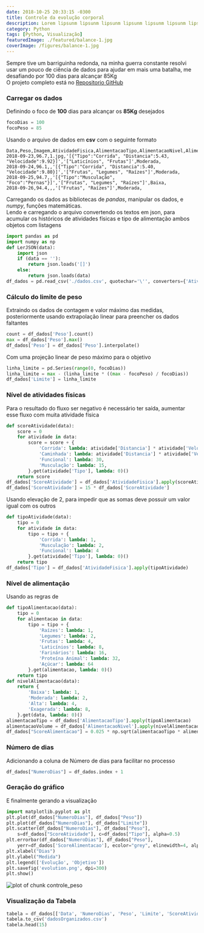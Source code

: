 ```yaml
---
date: 2018-10-25 20:33:15 -0300
title: Controle da evolução corporal
description: Lorem lipsunm lipsunm lipsunm lipsunm lipsunm lipsunm lipsunm lipsunm
category: Python
tags: [Python, Visualização]
featuredImage: ./featured/balance-1.jpg
coverImage: /figures/balance-1.jpg
---
```


Sempre tive um barriguinha redonda, na minha guerra constante resolvi usar um pouco de ciência de dados para ajudar em mais uma batalha, me desafiando por 100 dias para alcançar 85Kg  
O projeto completo está no [Repositorio GitHub](https://github.com/johnywalves/PyStudies/tree/master/Controle_Peso_100_dias)

### Carregar os dados

Definindo o foco de **100** dias para alcançar os **85Kg** desejados

```python
focoDias = 100
focoPeso = 85
```

Usando o arquivo de dados em **csv** com o seguinte formato

```text
Data,Peso,Imagem,AtividadeFisica,AlimentacaoTipo,AlimentacaoNivel,AlimentacaoCondicao
2018-09-23,96.7,1.jpg,'[{"Tipo":"Corrida", "Distancia":5.43, "Velocidade":9.92}]','["Laticínios", "Frutas"]',Moderada,
2018-09-24,96.1,,'[{"Tipo":"Corrida", "Distancia":5.40, "Velocidade":9.80}]','["Frutas", "Legumes", "Raízes"]',Moderada,
2018-09-25,94.7,,'[{"Tipo":"Musculação", "Foco":"Pernas"}]','["Frutas", "Legumes", "Raízes"]',Baixa,
2018-09-26,94.4,,,'["Frutas", "Raízes"]',Moderada,
```

Carregando os dados as bibliotecas de *pandas*, manipular os dados, e *numpy*, funções matemáticas.  
Lendo e carregando o arquivo convertendo os textos em json, para acumular os históricos de atividades físicas e tipo de alimentação ambos objetos com listagens

```python
import pandas as pd
import numpy as np
def LerJSON(data):
    import json
    if (data == ''):
        return json.loads('[]')
    else:
        return json.loads(data)
df_dados = pd.read_csv('./dados.csv', quotechar='\'', converters={'AtividadeFisica':LerJSON, 'AlimentacaoTipo':LerJSON}, header=0)
```

### Cálculo do limite de peso

Extraindo os dados de contagem e valor máximo das medidas, posteriormente usando extrapolação linear para preencher os dados faltantes

```python
count = df_dados['Peso'].count()
max = df_dados['Peso'].max()
df_dados['Peso'] = df_dados['Peso'].interpolate()
```

Com uma projeção linear de peso máximo para o objetivo

```python
linha_limite = pd.Series(range(0, focoDias))
linha_limite = max - (linha_limite * ((max - focoPeso) / focoDias))
df_dados['Limite'] = linha_limite
```

### Nível de atividades físicas

Para o resultado do fluxo ser negativo é necessário ter saída, aumentar esse fluxo com muita atividade física

```python
def scoreAtividade(data):
    score = 0
    for atividade in data:
        score = score + {
            'Corrida': lambda: atividade['Distancia'] * atividade['Velocidade'],
            'Caminhada': lambda: atividade['Distancia'] * atividade['Velocidade'] * 0.5,
            'Funcional': lambda: 30,
            'Musculação': lambda: 15,
        }.get(atividade['Tipo'], lambda: 0)()
    return score
df_dados['ScoreAtividade'] = df_dados['AtividadeFisica'].apply(scoreAtividade)
df_dados['ScoreAtividade'] = 15 * df_dados['ScoreAtividade']
```

Usando elevação de 2, para impedir que as somas deve possuir um valor igual com os outros

```python
def tipoAtividade(data):
    tipo = 0
    for atividade in data:
        tipo = tipo + {
            'Corrida': lambda: 1,
            'Musculação': lambda: 2,
            'Funcional': lambda: 4
        }.get(atividade['Tipo'], lambda: 0)()
    return tipo
df_dados['Tipo'] = df_dados['AtividadeFisica'].apply(tipoAtividade)
```

### Nível de alimentação

Usando as regras de

```python
def tipoAlimentacao(data):
    tipo = 0
    for alimentacao in data:
        tipo = tipo + {
            'Raízes': lambda: 1,
            'Legumes': lambda: 2,
            'Frutas': lambda: 4,
            'Laticínios': lambda: 8,
            'Farinários': lambda: 16,
            'Proteína Animal': lambda: 32,
            'Açúcar': lambda: 64
        }.get(alimentacao, lambda: 0)()
    return tipo
def nivelAlimentacao(data):
    return {
        'Baixa': lambda: 1,
        'Moderada': lambda: 2,
        'Alta': lambda: 4,
        'Exagerada': lambda: 8,
    }.get(data, lambda: 0)()
alimentacaoTipo = df_dados['AlimentacaoTipo'].apply(tipoAlimentacao)
alimentacaoVolume = df_dados['AlimentacaoNivel'].apply(nivelAlimentacao)
df_dados["ScoreAlimentacao"] = 0.025 * np.sqrt(alimentacaoTipo * alimentacaoVolume)
```

### Número de dias

Adicionando a coluna de Número de dias para facilitar no processo

```python
df_dados["NumeroDias"] = df_dados.index + 1
```

### Geração do gráfico

E finalmente gerando a visualização

```python
import matplotlib.pyplot as plt
plt.plot(df_dados["NumeroDias"], df_dados["Peso"])
plt.plot(df_dados["NumeroDias"], df_dados["Limite"])
plt.scatter(df_dados["NumeroDias"], df_dados["Peso"],
    s=df_dados["ScoreAtividade"], c=df_dados["Tipo"], alpha=0.5)
plt.errorbar(df_dados["NumeroDias"], df_dados["Peso"],
    yerr=df_dados['ScoreAlimentacao'], ecolor="grey", elinewidth=4, alpha=0.75, fmt='none')
plt.xlabel("Dias")
plt.ylabel("Medida")
plt.legend(['Evolução', 'Objetivo'])
plt.savefig('evolution.png', dpi=300)
plt.show()
```

![plot of chunk controle_peso](/figures/controle_peso-1.svg)

### Visualização da Tabela

```python
tabela = df_dados[['Data', 'NumeroDias', 'Peso', 'Limite', 'ScoreAtividade', 'ScoreAlimentacao', 'AlimentacaoCondicao']]
tabela.to_csv('dadosOrganizados.csv')
tabela.head(15)
```
